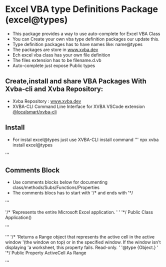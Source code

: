 # Excel VBA type Definitions Package (excel@types)
 
 - This package provides a way to use auto-complete for Excel VBA Class
 - You can Create your own vba type definition packages our update this.
 - Type definition packages has to have names like: name@types 
 - The packages are store in www.xvba.dev
 - Ech excel vba class has your own file definition 
 - The files extension has to be filename.d.vb
 - Auto-complete just expose Public types


## Create,install and share VBA Packages With Xvba-cli and Xvba Repository:

- Xvba Repository : <a href="https://www.xvba.dev"> www.xvba.dev</a>
- XVBA-CLI Command Line Interface for XVBA VSCode extension <a href="https://www.npmjs.com/package/@localsmart/xvba-cli">@localsmart/xvba-cli </a>

## Install

- For instal excel@types just use XVBA-CLI install command
'''
 npx xvba install excel@types

'''
## Comments Block

- Use comments blocks below for documenting class/methods/Subs/Functions/Properties
- The comments blocs has to start with '/* and ends with '*/

'''

'/*
'Represents the entire Microsoft Excel application.
'
'
'*/
Public Class Application()

'''

'''
'/*
'Returns a Range object that represents the active cell in the active window 
'(the window on top) or in the specified window. If the window isn't displaying 
'a worksheet, this property fails. Read-only.
'
'@type {Object.<Range>}
'
'*/
Public Property ActiveCell As Range

'''